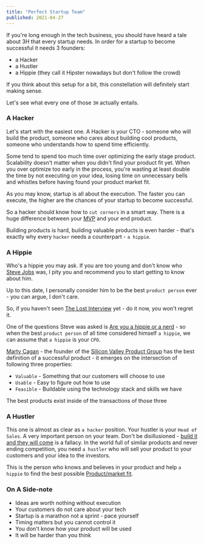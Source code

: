 ```yaml
---
title: "Perfect Startup Team"
published: 2021-04-27
---
```

If you're long enough in the tech business, you should have heard a tale about 3H that every startup needs. In order for a startup to become successful it needs 3 founders:
- a Hacker
- a Hustler
- a Hippie (they call it Hipster nowadays but don't follow the crowd)

If you think about this setup for a bit, this constellation will definitely start making sense.

Let's see what every one of those `3H` actually entails.

### A Hacker
Let's start with the easiest one. A Hacker is your CTO - someone who will build the product, someone who cares about building cool products, someone who understands how to spend time efficiently.

Some tend to spend too much time over optimizing the early stage product.
Scalability doesn't matter when you didn't find your product fit yet. When you over optimize too early in the process, you're wasting at least double the time by not executing on your idea, losing time on unnecessary bells and whistles before having found your product market fit.

As you may know, startup is all about the execution. The faster you can execute, the higher are the chances of your startup to become successful.

So a hacker should know how to `cut corners` in a smart way. There is a huge difference between your [MVP](https://en.wikipedia.org/wiki/Minimum_viable_product) and your end product.

Building products is hard, building valuable products is even harder - that's exactly why every `hacker` needs a counterpart - `a hippie`.

### A Hippie
Who's a hippie you may ask. If you are too young and don't know who [Steve
Jobs](https://en.wikipedia.org/wiki/Steve_Jobs) was, I pity you and recommend you to start getting to know about him.

Up to this date, I personally consider him to be the best `product person`
ever - you can argue, I don't care.

So, if you haven't seen [The Lost Interview](https://vimeo.com/475108226) yet - do it now, you won't regret it.

One of the questions Steve was asked is [Are you a hippie or a nerd](https://www.youtube.com/watch?v=uf6TzOHO_dk) - so when the best `product person` of all time considered himself `a hippie`, we can assume that `a hippie` is your `CPO`.

[Marty Cagan](https://svpg.com/our-team/#marty) - the founder of the [Silicon Valley Product Group](https://svpg.com/) has the best definition of a successful product - it emerges on the intersection of following three properties:
- `Valuable` - Something that our customers will choose to use
- `Usable` - Easy to figure out how to use
- `Feasible` - Buildable using the technology stack and skills we have

The best products exist inside of the transactions of those three

### A Hustler
This one is almost as clear as `a hacker` position. Your hustler is your `Head of Sales`. A very important person on your team. Don't be disillusioned - [build it and they will come](https://samuelmullen.com/articles/startup-fallacies-if-you-build-it-they-will-come/) is a fallacy. In the world full of similar products and never ending competition, you need `a hustler` who will sell your product to your customers and your idea to the investors.

This is the person who knows and believes in your product and help `a hippie` to find the best possible [Product/market fit](https://en.wikipedia.org/wiki/Product/market_fit).

### On A Side-note
- Ideas are worth nothing without execution
- Your customers do not care about your tech
- Startup is a marathon not a sprint - pace yourself
- Timing matters but you cannot control it
- You don't know how your product will be used
- It will be harder than you think
